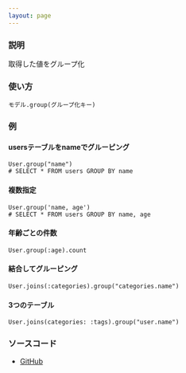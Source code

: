 ```yaml
---
layout: page
---
```

### 説明
取得した値をグループ化

### 使い方
    モデル.group(グループ化キー)

### 例
#### usersテーブルをnameでグルーピング
    User.group("name")
    # SELECT * FROM users GROUP BY name

#### 複数指定
    User.group('name, age')
    # SELECT * FROM users GROUP BY name, age

#### 年齢ごとの件数
    User.group(:age).count

#### 結合してグルーピング
    User.joins(:categories).group("categories.name")

#### 3つのテーブル
    User.joins(categories: :tags).group("user.name")

### ソースコード
* [GitHub](https://github.com/rails/rails/blob/f33d52c95217212cbacc8d5e44b5a8e3cdc6f5b3/activerecord/lib/active_record/relation/query_methods.rb#L326)